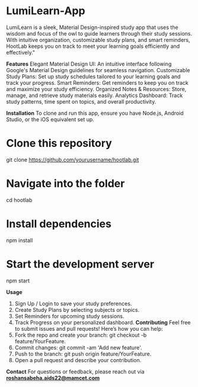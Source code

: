 # LumiLearn-App
LumiLearn is a sleek, Material Design-inspired study app that uses the wisdom and focus of the owl to guide learners through their study sessions. With intuitive organization, customizable study plans, and smart reminders, HootLab keeps you on track to meet your learning goals efficiently and effectively."

**Features**
Elegant Material Design UI: An intuitive interface following Google's Material Design guidelines for seamless navigation.
Customizable Study Plans: Set up study schedules tailored to your learning goals and track your progress.
Smart Reminders: Get reminders to keep you on track and maximize your study efficiency.
Organized Notes & Resources: Store, manage, and retrieve study materials easily.
Analytics Dashboard: Track study patterns, time spent on topics, and overall productivity.

**Installation**
To clone and run this app, ensure you have Node.js, Android Studio, or the iOS equivalent set up.
# Clone this repository
git clone https://github.com/yourusername/hootlab.git
# Navigate into the folder
cd hootlab
# Install dependencies
npm install
# Start the development server
npm start

**Usage**
1. Sign Up / Login to save your study preferences.
2. Create Study Plans by selecting subjects or topics.
3. Set Reminders for upcoming study sessions.
4. Track Progress on your personalized dashboard.
**Contributing**
Feel free to submit issues and pull requests! Here’s how you can help:
1. Fork the repo and create your branch: git checkout -b feature/YourFeature.
2. Commit changes: git commit -am 'Add new feature'.
3. Push to the branch: git push origin feature/YourFeature.
4. Open a pull request and describe your contribution.

**Contact**
For questions or feedback, please reach out via **roshansabeha.aids22@mamcet.com**

